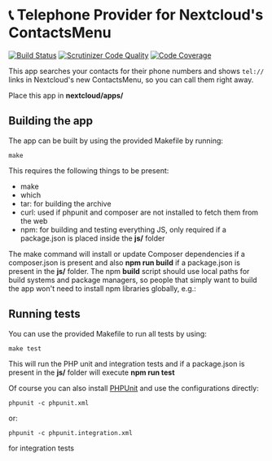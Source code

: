 # :telephone_receiver: Telephone Provider for Nextcloud's ContactsMenu
[![Build Status](https://travis-ci.org/georgehrke/nextcloud-telephoneProvider.svg?branch=master)](https://travis-ci.org/georgehrke/nextcloud-telephoneProvider)
[![Scrutinizer Code Quality](https://scrutinizer-ci.com/g/georgehrke/nextcloud-telephoneProvider/badges/quality-score.png?b=master)](https://scrutinizer-ci.com/g/georgehrke/nextcloud-telephoneProvider/?branch=master)
[![Code Coverage](https://scrutinizer-ci.com/g/georgehrke/nextcloud-telephoneProvider/badges/coverage.png?b=master)](https://scrutinizer-ci.com/g/georgehrke/nextcloud-telephoneProvider/?branch=master)

This app searches your contacts for their phone numbers and shows `tel://` links in Nextcloud's new ContactsMenu, so you can call them right away.

Place this app in **nextcloud/apps/**

## Building the app

The app can be built by using the provided Makefile by running:

    make

This requires the following things to be present:
* make
* which
* tar: for building the archive
* curl: used if phpunit and composer are not installed to fetch them from the web
* npm: for building and testing everything JS, only required if a package.json is placed inside the **js/** folder

The make command will install or update Composer dependencies if a composer.json is present and also **npm run build** if a package.json is present in the **js/** folder. The npm **build** script should use local paths for build systems and package managers, so people that simply want to build the app won't need to install npm libraries globally, e.g.:

## Running tests
You can use the provided Makefile to run all tests by using:

    make test

This will run the PHP unit and integration tests and if a package.json is present in the **js/** folder will execute **npm run test**

Of course you can also install [PHPUnit](http://phpunit.de/getting-started.html) and use the configurations directly:

    phpunit -c phpunit.xml

or:

    phpunit -c phpunit.integration.xml

for integration tests
